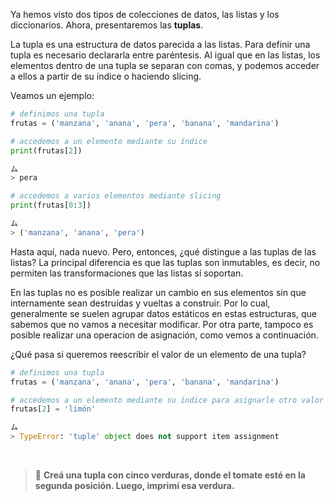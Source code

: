 Ya hemos visto dos tipos de colecciones de datos, las listas y los diccionarios. Ahora, presentaremos las **tuplas**.

La tupla es una estructura de datos parecida a las listas. Para definir una tupla es necesario declararla entre paréntesis. Al igual que en las listas, los elementos dentro de una tupla se separan con comas, y podemos acceder a ellos a partir de su índice o haciendo slicing.

Veamos un ejemplo:

``` python
# definimos una tupla
frutas = ('manzana', 'anana', 'pera', 'banana', 'mandarina')

# accedemos a un elemento mediante su índice
print(frutas[2])

ム
> pera 

# accedemos a varios elementos mediante slicing
print(frutas[0:3])

ム
> ('manzana', 'anana', 'pera') 
```

Hasta aquí, nada nuevo. Pero, entonces, ¿qué distingue a las tuplas de las listas? La principal diferencia es que las tuplas son inmutables, es decir, no permiten las transformaciones que las listas sí soportan.

En las tuplas no es posible realizar un cambio en sus elementos sin que internamente sean destruídas y vueltas a construir. Por lo cual, generalmente se suelen agrupar datos estáticos en estas estructuras, que sabemos que no vamos a necesitar modificar. Por otra parte, tampoco es posible realizar una operacion de asignación, como vemos a continuación.

¿Qué pasa si queremos reescribir el valor de un elemento de una tupla?

``` python
# definimos una tupla
frutas = ('manzana', 'anana', 'pera', 'banana', 'mandarina')

# accedemos a un elemento mediante su índice para asignarle otro valor
frutas[2] = 'limón'

ム
> TypeError: 'tuple' object does not support item assignment
``` 
<br>

> :memo: **Creá una tupla con cinco verduras, donde el tomate esté en la segunda posición. Luego, imprimí esa verdura.**